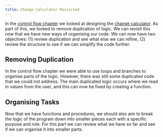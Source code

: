 ```yaml
---
title: Change Calculator Revisited
---
```


In the [control flow chapter](/book/part-1-instructions/3-control-flow/0-overview) we looked at designing the [change calculator](/book/part-1-instructions/3-control-flow/1-tour/2-0-change-calculator). As part of this, we looked to remove duplication of logic. We can revisit this now that we have new ways of organising our code. We can now have two objectives: (1) review duplication and see what else we can refine, (2) review the structure to see if we can simplify the code further.

## Removing Duplication

In the control flow chapter we were able to use loops and branches to organise parts of the logic. However, there was still some duplicated code that we could not address. The main duplicated logic occurs where we read in values from the user, and this can now be fixed by creating a function.

## Organising Tasks

Now that we have functions and procedures, we should also aim to break the logic of the program down into smaller pieces each with a specific purpose and role. For this part we can review what we have so far and see if we can organise it into smaller parts.
